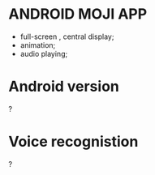 
# ANDROID MOJI APP

* full-screen , central display;
* animation;
* audio playing;


# Android version
?


# Voice recognistion
? 


